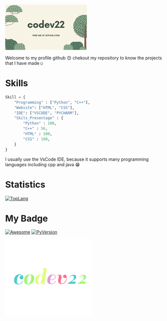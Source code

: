 ![Banners](./assets/banner.png)

Welcome to my profile github 😊 chekout my repository to know the projects that I have made☺️

# Skills
```py
Skill = {
    "Programming" : ["Python", "C++"],
    "Website": ["HTML", "CSS"],
    "IDE": ["VSCODE", "PYCHARM"],
    "Skils_Presentage" : {
        "Python" : 100,
        "C++" : 56,
        "HTML" : 100,
        "CSS" : 100,
    }
}
```
I usually use the VsCode IDE, because it supports many programming languages ​​including cpp and java 😁

# Statistics
[![TopLang](https://github-readme-stats.vercel.app/api/top-langs/?username=Codev22&theme=blue-green)](https://github.com/Codev22)

# My Badge
[![Awesome](https://cdn.rawgit.com/sindresorhus/awesome/d7305f38d29fed78fa85652e3a63e154dd8e8829/media/badge.svg)](https://github.com/Codev22)
[![PyVersion](https://img.shields.io/badge/Python-3.9-success)](https://github.com/Codev22)

![animation](./assets/codev_animation.gif)
<!---
Codev22/Codev22 is a ✨ special ✨ repository because its `README.md` (this file) appears on your GitHub profile.
You can click the Preview link to take a look at your changes.
--->
